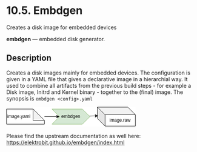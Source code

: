 # 10.5. Embdgen

Creates a disk image for embedded devices

**embdgen** — embedded disk generator.

## Description

Creates a disk images mainly for embedded devices.
The configuration is given in a YAML file that gives a declarative image in a hierarchial way.
It used to combine all artifacts from the previous build steps - for example a Disk image, Initrd and Kernel binary - together to the (final) image.
The synopsis is `embdgen <config>.yaml`

![BuildTools](../assets/embdgen.drawio.png)

Please find the upstream documentation as well here: https://elektrobit.github.io/embdgen/index.html
